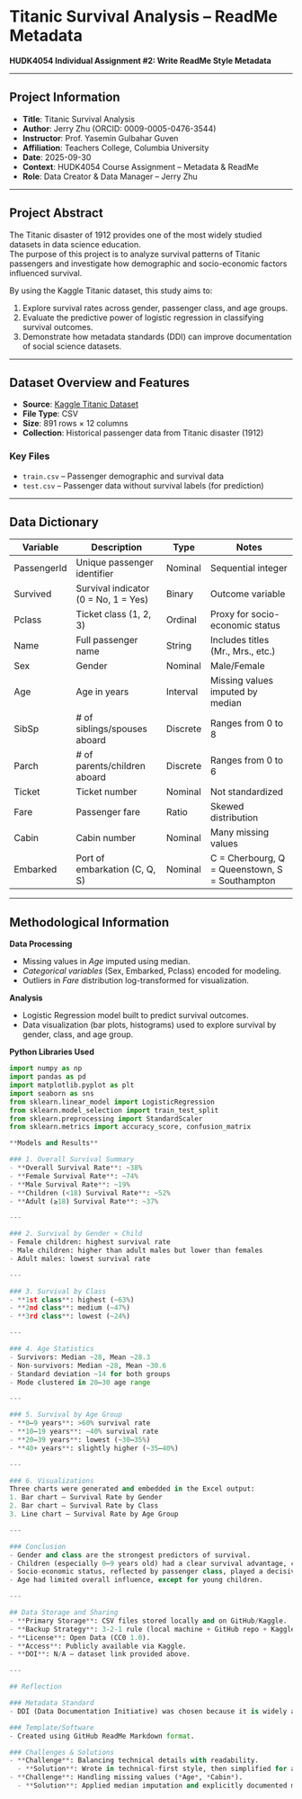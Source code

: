 # Titanic Survival Analysis – ReadMe Metadata  
**HUDK4054 Individual Assignment #2: Write ReadMe Style Metadata**

---

## Project Information  
- **Title**: Titanic Survival Analysis  
- **Author**: Jerry Zhu (ORCID: 0009-0005-0476-3544)  
- **Instructor**: Prof. Yasemin Gulbahar Guven  
- **Affiliation**: Teachers College, Columbia University  
- **Date**: 2025-09-30  
- **Context**: HUDK4054 Course Assignment – Metadata & ReadMe  
- **Role**: Data Creator & Data Manager – Jerry Zhu  

---

## Project Abstract  
The Titanic disaster of 1912 provides one of the most widely studied datasets in data science education.  
The purpose of this project is to analyze survival patterns of Titanic passengers and investigate how demographic and socio-economic factors influenced survival.  

By using the Kaggle Titanic dataset, this study aims to:  
1. Explore survival rates across gender, passenger class, and age groups.  
2. Evaluate the predictive power of logistic regression in classifying survival outcomes.  
3. Demonstrate how metadata standards (DDI) can improve documentation of social science datasets.  

---

## Dataset Overview and Features  
- **Source**: [Kaggle Titanic Dataset](https://www.kaggle.com/c/titanic/data)  
- **File Type**: CSV  
- **Size**: 891 rows × 12 columns  
- **Collection**: Historical passenger data from Titanic disaster (1912)  

### Key Files  
- `train.csv` – Passenger demographic and survival data  
- `test.csv` – Passenger data without survival labels (for prediction)  

---

## Data Dictionary  

| Variable      | Description                           | Type     | Notes |  
|---------------|---------------------------------------|----------|-------|  
| PassengerId   | Unique passenger identifier           | Nominal  | Sequential integer |  
| Survived      | Survival indicator (0 = No, 1 = Yes) | Binary   | Outcome variable |  
| Pclass        | Ticket class (1, 2, 3)               | Ordinal  | Proxy for socio-economic status |  
| Name          | Full passenger name                  | String   | Includes titles (Mr., Mrs., etc.) |  
| Sex           | Gender                               | Nominal  | Male/Female |  
| Age           | Age in years                         | Interval | Missing values imputed by median |  
| SibSp         | # of siblings/spouses aboard         | Discrete | Ranges from 0 to 8 |  
| Parch         | # of parents/children aboard         | Discrete | Ranges from 0 to 6 |  
| Ticket        | Ticket number                        | Nominal  | Not standardized |  
| Fare          | Passenger fare                       | Ratio    | Skewed distribution |  
| Cabin         | Cabin number                         | Nominal  | Many missing values |  
| Embarked      | Port of embarkation (C, Q, S)        | Nominal  | C = Cherbourg, Q = Queenstown, S = Southampton |  

---

## Methodological Information  

**Data Processing**  
- Missing values in *Age* imputed using median.  
- *Categorical variables* (Sex, Embarked, Pclass) encoded for modeling.  
- Outliers in *Fare* distribution log-transformed for visualization.  

**Analysis**  
- Logistic Regression model built to predict survival outcomes.  
- Data visualization (bar plots, histograms) used to explore survival by gender, class, and age group.  

**Python Libraries Used**  
```python
import numpy as np
import pandas as pd
import matplotlib.pyplot as plt
import seaborn as sns
from sklearn.linear_model import LogisticRegression
from sklearn.model_selection import train_test_split
from sklearn.preprocessing import StandardScaler
from sklearn.metrics import accuracy_score, confusion_matrix

**Models and Results**

### 1. Overall Survival Summary  
- **Overall Survival Rate**: ~38%  
- **Female Survival Rate**: ~74%  
- **Male Survival Rate**: ~19%  
- **Children (<18) Survival Rate**: ~52%  
- **Adult (≥18) Survival Rate**: ~37%  

---

### 2. Survival by Gender × Child  
- Female children: highest survival rate  
- Male children: higher than adult males but lower than females  
- Adult males: lowest survival rate  

---

### 3. Survival by Class  
- **1st class**: highest (~63%)  
- **2nd class**: medium (~47%)  
- **3rd class**: lowest (~24%)  

---

### 4. Age Statistics  
- Survivors: Median ~28, Mean ~28.3  
- Non-survivors: Median ~28, Mean ~30.6  
- Standard deviation ~14 for both groups  
- Mode clustered in 20–30 age range  

---

### 5. Survival by Age Group  
- **0–9 years**: >60% survival rate  
- **10–19 years**: ~40% survival rate  
- **20–39 years**: lowest (~30–35%)  
- **40+ years**: slightly higher (~35–40%)  

---

### 6. Visualizations  
Three charts were generated and embedded in the Excel output:  
1. Bar chart – Survival Rate by Gender  
2. Bar chart – Survival Rate by Class  
3. Line chart – Survival Rate by Age Group  

---

### Conclusion  
- Gender and class are the strongest predictors of survival.  
- Children (especially 0–9 years old) had a clear survival advantage, consistent with “women and children first” policies.  
- Socio-economic status, reflected by passenger class, played a decisive role.  
- Age had limited overall influence, except for young children.  

---

## Data Storage and Sharing  
- **Primary Storage**: CSV files stored locally and on GitHub/Kaggle.  
- **Backup Strategy**: 3-2-1 rule (local machine + GitHub repo + Kaggle copy).  
- **License**: Open Data (CC0 1.0).  
- **Access**: Publicly available via Kaggle.  
- **DOI**: N/A – dataset link provided above.  

---

## Reflection  

### Metadata Standard  
- DDI (Data Documentation Initiative) was chosen because it is widely accepted in social science and suitable for demographic datasets.  

### Template/Software  
- Created using GitHub ReadMe Markdown format.  

### Challenges & Solutions  
- **Challenge**: Balancing technical details with readability.  
  - **Solution**: Wrote in technical-first style, then simplified for accessibility.  
- **Challenge**: Handling missing values (*Age*, *Cabin*).  
  - **Solution**: Applied median imputation and explicitly documented missingness.  

